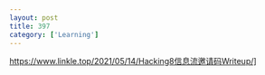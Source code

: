 ```yaml
---
layout: post
title: 397
category: ['Learning']
---
```


https://www.linkle.top/2021/05/14/Hacking8信息流邀请码Writeup/]


